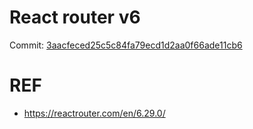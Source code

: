 # React router v6
Commit: [3aacfeced25c5c84fa79ecd1d2aa0f66ade11cb6](https://github.com/thanhtai-personal/react-principle-level/commit/3aacfeced25c5c84fa79ecd1d2aa0f66ade11cb6)

# REF
- https://reactrouter.com/en/6.29.0/